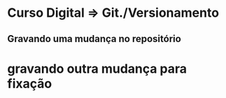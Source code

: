 # Curso Digital => Git./Versionamento

## Gravando uma mudança no repositório
# gravando outra mudança para fixação
